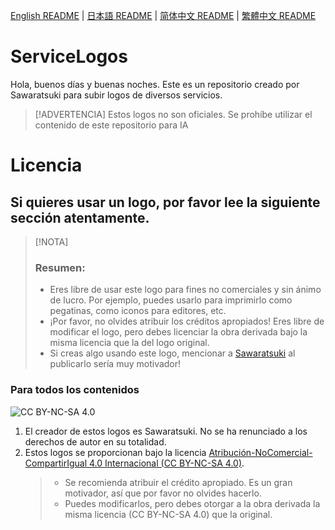 <!-- markdownlint-disable MD026 MD033 MD041 -->

[English README](README.md) | [日本語 README](README-ja.md) | [简体中文 README](README-zhHans.md) | [繁體中文 README](README-zhHant.md)

# ServiceLogos

Hola, buenos días y buenas noches.
Este es un repositorio creado por Sawaratsuki para subir logos de diversos servicios.

> [!ADVERTENCIA]
> Estos logos no son oficiales.
> Se prohíbe utilizar el contenido de este repositorio para IA

# Licencia

## Si quieres usar un logo, por favor lee la siguiente sección atentamente.

> [!NOTA]
>
> ### Resumen:
>
> - Eres libre de usar este logo para fines no comerciales y sin ánimo de lucro.
>   Por ejemplo, puedes usarlo para imprimirlo como pegatinas, como iconos para editores, etc.
> - ¡Por favor, no olvides atribuir los créditos apropiados!
>   Eres libre de modificar el logo, pero debes licenciar la obra derivada bajo la misma licencia que la del logo original.
> - Si creas algo usando este logo, mencionar a [Sawaratsuki](https://x.com/sawaratsuki1004) al publicarlo sería muy motivador!

### Para todos los contenidos

![CC BY-NC-SA 4.0](https://mirrors.creativecommons.org/presskit/buttons/88x31/png/by-nc-sa.png)

1. El creador de estos logos es Sawaratsuki. No se ha renunciado a los derechos de autor en su totalidad. 
2. Estos logos se proporcionan bajo la licencia [Atribución-NoComercial-CompartirIgual 4.0 Internacional (CC BY-NC-SA 4.0)](https://creativecommons.org/licenses/by-nc-sa/4.0/deed.en).
   > - Se recomienda atribuir el crédito apropiado. Es un gran motivador, así que por favor no olvides hacerlo.
   > - Puedes modificarlos, pero debes otorgar a la obra derivada la misma licencia (CC BY-NC-SA 4.0) que la original.
